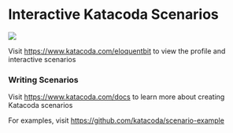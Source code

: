# Interactive Katacoda Scenarios

[![](http://shields.katacoda.com/katacoda/eloquentbit/count.svg)](https://www.katacoda.com/eloquentbit "Get your profile on Katacoda.com")

Visit https://www.katacoda.com/eloquentbit to view the profile and interactive scenarios

### Writing Scenarios
Visit https://www.katacoda.com/docs to learn more about creating Katacoda scenarios

For examples, visit https://github.com/katacoda/scenario-example
